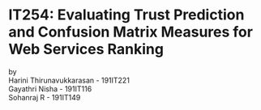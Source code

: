# IT254: Evaluating Trust Prediction and Confusion Matrix Measures for Web Services Ranking

by
<br>
Harini Thirunavukkarasan - 191IT221
<br>
Gayathri Nisha - 191IT116
<br>
Sohanraj R - 191IT149
